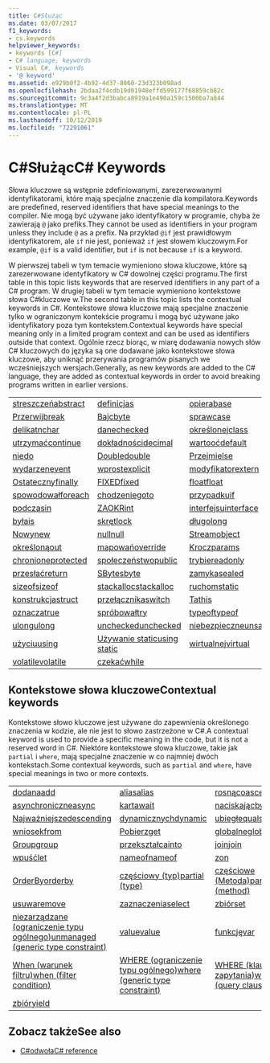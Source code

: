 ```yaml
---
title: C#Służąc
ms.date: 03/07/2017
f1_keywords:
- cs.keywords
helpviewer_keywords:
- keywords [C#]
- C# language, keywords
- Visual C#, keywords
- '@ keyword'
ms.assetid: e929b0f2-4b92-4d37-8060-23d323b098ad
ms.openlocfilehash: 2bdaa2f4cdb19d01948effd599177f68859cb82c
ms.sourcegitcommit: 9c3a4f2d3babca8919a1e490a159c1500ba7a844
ms.translationtype: MT
ms.contentlocale: pl-PL
ms.lasthandoff: 10/12/2019
ms.locfileid: "72291061"
---
```

# <a name="c-keywords"></a><span data-ttu-id="4133d-102">C#Służąc</span><span class="sxs-lookup"><span data-stu-id="4133d-102">C# Keywords</span></span>

<span data-ttu-id="4133d-103">Słowa kluczowe są wstępnie zdefiniowanymi, zarezerwowanymi identyfikatorami, które mają specjalne znaczenie dla kompilatora.</span><span class="sxs-lookup"><span data-stu-id="4133d-103">Keywords are predefined, reserved identifiers that have special meanings to the compiler.</span></span> <span data-ttu-id="4133d-104">Nie mogą być używane jako identyfikatory w programie, chyba że zawierają `@` jako prefiks.</span><span class="sxs-lookup"><span data-stu-id="4133d-104">They cannot be used as identifiers in your program unless they include `@` as a prefix.</span></span> <span data-ttu-id="4133d-105">Na przykład `@if` jest prawidłowym identyfikatorem, ale `if` nie jest, ponieważ `if` jest słowem kluczowym.</span><span class="sxs-lookup"><span data-stu-id="4133d-105">For example, `@if` is a valid identifier, but `if` is not because `if` is a keyword.</span></span>  
  
 <span data-ttu-id="4133d-106">W pierwszej tabeli w tym temacie wymieniono słowa kluczowe, które są zarezerwowane identyfikatory w C# dowolnej części programu.</span><span class="sxs-lookup"><span data-stu-id="4133d-106">The first table in this topic lists keywords that are reserved identifiers in any part of a C# program.</span></span> <span data-ttu-id="4133d-107">W drugiej tabeli w tym temacie wymieniono kontekstowe słowa C#kluczowe w.</span><span class="sxs-lookup"><span data-stu-id="4133d-107">The second table in this topic lists the contextual keywords in C#.</span></span> <span data-ttu-id="4133d-108">Kontekstowe słowa kluczowe mają specjalne znaczenie tylko w ograniczonym kontekście programu i mogą być używane jako identyfikatory poza tym kontekstem.</span><span class="sxs-lookup"><span data-stu-id="4133d-108">Contextual keywords have special meaning only in a limited program context and can be used as identifiers outside that context.</span></span> <span data-ttu-id="4133d-109">Ogólnie rzecz biorąc, w miarę dodawania nowych słów C# kluczowych do języka są one dodawane jako kontekstowe słowa kluczowe, aby uniknąć przerywania programów pisanych we wcześniejszych wersjach.</span><span class="sxs-lookup"><span data-stu-id="4133d-109">Generally, as new keywords are added to the C# language, they are added as contextual keywords in order to avoid breaking programs written in earlier versions.</span></span>  
  
|||||  
|---|---|---|---|  
|[<span data-ttu-id="4133d-110">streszczeń</span><span class="sxs-lookup"><span data-stu-id="4133d-110">abstract</span></span>](abstract.md)|[<span data-ttu-id="4133d-111">definicj</span><span class="sxs-lookup"><span data-stu-id="4133d-111">as</span></span>](../operators/type-testing-and-cast.md#as-operator)|[<span data-ttu-id="4133d-112">opiera</span><span class="sxs-lookup"><span data-stu-id="4133d-112">base</span></span>](base.md)|[<span data-ttu-id="4133d-113">logiczna</span><span class="sxs-lookup"><span data-stu-id="4133d-113">bool</span></span>](bool.md)|  
|[<span data-ttu-id="4133d-114">Przerwij</span><span class="sxs-lookup"><span data-stu-id="4133d-114">break</span></span>](break.md)|[<span data-ttu-id="4133d-115">Bajc</span><span class="sxs-lookup"><span data-stu-id="4133d-115">byte</span></span>](../builtin-types/integral-numeric-types.md)|[<span data-ttu-id="4133d-116">spraw</span><span class="sxs-lookup"><span data-stu-id="4133d-116">case</span></span>](switch.md)|[<span data-ttu-id="4133d-117">efektywn</span><span class="sxs-lookup"><span data-stu-id="4133d-117">catch</span></span>](try-catch.md)|  
|[<span data-ttu-id="4133d-118">delikatn</span><span class="sxs-lookup"><span data-stu-id="4133d-118">char</span></span>](char.md)|[<span data-ttu-id="4133d-119">dane</span><span class="sxs-lookup"><span data-stu-id="4133d-119">checked</span></span>](checked.md)|[<span data-ttu-id="4133d-120">określonej</span><span class="sxs-lookup"><span data-stu-id="4133d-120">class</span></span>](class.md)|[<span data-ttu-id="4133d-121">stała</span><span class="sxs-lookup"><span data-stu-id="4133d-121">const</span></span>](const.md)|  
|[<span data-ttu-id="4133d-122">utrzymać</span><span class="sxs-lookup"><span data-stu-id="4133d-122">continue</span></span>](continue.md)|[<span data-ttu-id="4133d-123">dokładności</span><span class="sxs-lookup"><span data-stu-id="4133d-123">decimal</span></span>](../builtin-types/floating-point-numeric-types.md)|[<span data-ttu-id="4133d-124">wartooć</span><span class="sxs-lookup"><span data-stu-id="4133d-124">default</span></span>](default.md)|[<span data-ttu-id="4133d-125">Wierz</span><span class="sxs-lookup"><span data-stu-id="4133d-125">delegate</span></span>](delegate.md)|  
|[<span data-ttu-id="4133d-126">nie</span><span class="sxs-lookup"><span data-stu-id="4133d-126">do</span></span>](do.md)|[<span data-ttu-id="4133d-127">Double</span><span class="sxs-lookup"><span data-stu-id="4133d-127">double</span></span>](../builtin-types/floating-point-numeric-types.md)|[<span data-ttu-id="4133d-128">Przejmi</span><span class="sxs-lookup"><span data-stu-id="4133d-128">else</span></span>](if-else.md)|[<span data-ttu-id="4133d-129">podstawowe</span><span class="sxs-lookup"><span data-stu-id="4133d-129">enum</span></span>](enum.md)|  
|[<span data-ttu-id="4133d-130">wydarzen</span><span class="sxs-lookup"><span data-stu-id="4133d-130">event</span></span>](event.md)|[<span data-ttu-id="4133d-131">wprost</span><span class="sxs-lookup"><span data-stu-id="4133d-131">explicit</span></span>](../operators/user-defined-conversion-operators.md)|[<span data-ttu-id="4133d-132">modyfikator</span><span class="sxs-lookup"><span data-stu-id="4133d-132">extern</span></span>](extern.md)|[<span data-ttu-id="4133d-133">false</span><span class="sxs-lookup"><span data-stu-id="4133d-133">false</span></span>](false-literal.md)|  
|[<span data-ttu-id="4133d-134">Ostateczny</span><span class="sxs-lookup"><span data-stu-id="4133d-134">finally</span></span>](try-finally.md)|[<span data-ttu-id="4133d-135">FIXED</span><span class="sxs-lookup"><span data-stu-id="4133d-135">fixed</span></span>](fixed-statement.md)|[<span data-ttu-id="4133d-136">float</span><span class="sxs-lookup"><span data-stu-id="4133d-136">float</span></span>](../builtin-types/floating-point-numeric-types.md)|[<span data-ttu-id="4133d-137">dla</span><span class="sxs-lookup"><span data-stu-id="4133d-137">for</span></span>](for.md)|  
|[<span data-ttu-id="4133d-138">spowodował</span><span class="sxs-lookup"><span data-stu-id="4133d-138">foreach</span></span>](foreach-in.md)|[<span data-ttu-id="4133d-139">chodzenie</span><span class="sxs-lookup"><span data-stu-id="4133d-139">goto</span></span>](goto.md)|[<span data-ttu-id="4133d-140">przypadku</span><span class="sxs-lookup"><span data-stu-id="4133d-140">if</span></span>](if-else.md)|[<span data-ttu-id="4133d-141">Konwersja</span><span class="sxs-lookup"><span data-stu-id="4133d-141">implicit</span></span>](../operators/user-defined-conversion-operators.md)|  
|[<span data-ttu-id="4133d-142">podczas</span><span class="sxs-lookup"><span data-stu-id="4133d-142">in</span></span>](in.md)|[<span data-ttu-id="4133d-143">ZAOKR</span><span class="sxs-lookup"><span data-stu-id="4133d-143">int</span></span>](../builtin-types/integral-numeric-types.md)|[<span data-ttu-id="4133d-144">interfejsu</span><span class="sxs-lookup"><span data-stu-id="4133d-144">interface</span></span>](interface.md)|[<span data-ttu-id="4133d-145">wewnętrz</span><span class="sxs-lookup"><span data-stu-id="4133d-145">internal</span></span>](internal.md)|
|[<span data-ttu-id="4133d-146">była</span><span class="sxs-lookup"><span data-stu-id="4133d-146">is</span></span>](is.md)|[<span data-ttu-id="4133d-147">skręt</span><span class="sxs-lookup"><span data-stu-id="4133d-147">lock</span></span>](lock-statement.md)|[<span data-ttu-id="4133d-148">długo</span><span class="sxs-lookup"><span data-stu-id="4133d-148">long</span></span>](../builtin-types/integral-numeric-types.md)|[<span data-ttu-id="4133d-149">obszaru</span><span class="sxs-lookup"><span data-stu-id="4133d-149">namespace</span></span>](namespace.md)|
|[<span data-ttu-id="4133d-150">Nowy</span><span class="sxs-lookup"><span data-stu-id="4133d-150">new</span></span>](../operators/new-operator.md)|[<span data-ttu-id="4133d-151">null</span><span class="sxs-lookup"><span data-stu-id="4133d-151">null</span></span>](null.md)|[<span data-ttu-id="4133d-152">Stream</span><span class="sxs-lookup"><span data-stu-id="4133d-152">object</span></span>](object.md)|[<span data-ttu-id="4133d-153">operator</span><span class="sxs-lookup"><span data-stu-id="4133d-153">operator</span></span>](../operators/operator-overloading.md)|
|[<span data-ttu-id="4133d-154">określoną</span><span class="sxs-lookup"><span data-stu-id="4133d-154">out</span></span>](out.md)|[<span data-ttu-id="4133d-155">mapowań</span><span class="sxs-lookup"><span data-stu-id="4133d-155">override</span></span>](override.md)|[<span data-ttu-id="4133d-156">Krocz</span><span class="sxs-lookup"><span data-stu-id="4133d-156">params</span></span>](params.md)|[<span data-ttu-id="4133d-157">użytek</span><span class="sxs-lookup"><span data-stu-id="4133d-157">private</span></span>](private.md)|
|[<span data-ttu-id="4133d-158">chronione</span><span class="sxs-lookup"><span data-stu-id="4133d-158">protected</span></span>](protected.md)|[<span data-ttu-id="4133d-159">społeczeństwo</span><span class="sxs-lookup"><span data-stu-id="4133d-159">public</span></span>](public.md)|[<span data-ttu-id="4133d-160">trybie</span><span class="sxs-lookup"><span data-stu-id="4133d-160">readonly</span></span>](readonly.md)|[<span data-ttu-id="4133d-161">umieszczone</span><span class="sxs-lookup"><span data-stu-id="4133d-161">ref</span></span>](ref.md)|
|[<span data-ttu-id="4133d-162">przesłać</span><span class="sxs-lookup"><span data-stu-id="4133d-162">return</span></span>](return.md)|[<span data-ttu-id="4133d-163">SByte</span><span class="sxs-lookup"><span data-stu-id="4133d-163">sbyte</span></span>](../builtin-types/integral-numeric-types.md)|[<span data-ttu-id="4133d-164">zamyka</span><span class="sxs-lookup"><span data-stu-id="4133d-164">sealed</span></span>](sealed.md)|[<span data-ttu-id="4133d-165">wybierak</span><span class="sxs-lookup"><span data-stu-id="4133d-165">short</span></span>](../builtin-types/integral-numeric-types.md)||
[<span data-ttu-id="4133d-166">sizeof</span><span class="sxs-lookup"><span data-stu-id="4133d-166">sizeof</span></span>](../operators/sizeof.md)|[<span data-ttu-id="4133d-167">stackalloc</span><span class="sxs-lookup"><span data-stu-id="4133d-167">stackalloc</span></span>](../operators/stackalloc.md)|[<span data-ttu-id="4133d-168">ruchom</span><span class="sxs-lookup"><span data-stu-id="4133d-168">static</span></span>](static.md)|[<span data-ttu-id="4133d-169">parametry</span><span class="sxs-lookup"><span data-stu-id="4133d-169">string</span></span>](string.md)|
|[<span data-ttu-id="4133d-170">konstrukcja</span><span class="sxs-lookup"><span data-stu-id="4133d-170">struct</span></span>](struct.md)|[<span data-ttu-id="4133d-171">przełącznika</span><span class="sxs-lookup"><span data-stu-id="4133d-171">switch</span></span>](switch.md)|[<span data-ttu-id="4133d-172">Ta</span><span class="sxs-lookup"><span data-stu-id="4133d-172">this</span></span>](this.md)|[<span data-ttu-id="4133d-173">generować</span><span class="sxs-lookup"><span data-stu-id="4133d-173">throw</span></span>](throw.md)|
|[<span data-ttu-id="4133d-174">oznacza</span><span class="sxs-lookup"><span data-stu-id="4133d-174">true</span></span>](true-literal.md)|[<span data-ttu-id="4133d-175">spróbował</span><span class="sxs-lookup"><span data-stu-id="4133d-175">try</span></span>](try-catch.md)|[<span data-ttu-id="4133d-176">typeof</span><span class="sxs-lookup"><span data-stu-id="4133d-176">typeof</span></span>](../operators/type-testing-and-cast.md#typeof-operator)|[<span data-ttu-id="4133d-177">uint</span><span class="sxs-lookup"><span data-stu-id="4133d-177">uint</span></span>](../builtin-types/integral-numeric-types.md)|
|[<span data-ttu-id="4133d-178">ulong</span><span class="sxs-lookup"><span data-stu-id="4133d-178">ulong</span></span>](../builtin-types/integral-numeric-types.md)|[<span data-ttu-id="4133d-179">unchecked</span><span class="sxs-lookup"><span data-stu-id="4133d-179">unchecked</span></span>](unchecked.md)|[<span data-ttu-id="4133d-180">niebezpieczne</span><span class="sxs-lookup"><span data-stu-id="4133d-180">unsafe</span></span>](unsafe.md)|[<span data-ttu-id="4133d-181">UShort</span><span class="sxs-lookup"><span data-stu-id="4133d-181">ushort</span></span>](../builtin-types/integral-numeric-types.md)|
|[<span data-ttu-id="4133d-182">użyciu</span><span class="sxs-lookup"><span data-stu-id="4133d-182">using</span></span>](using.md)|[<span data-ttu-id="4133d-183">Używanie static</span><span class="sxs-lookup"><span data-stu-id="4133d-183">using static</span></span>](using-static.md)|[<span data-ttu-id="4133d-184">wirtualnej</span><span class="sxs-lookup"><span data-stu-id="4133d-184">virtual</span></span>](virtual.md)|[<span data-ttu-id="4133d-185">pozycję</span><span class="sxs-lookup"><span data-stu-id="4133d-185">void</span></span>](void.md)|
|[<span data-ttu-id="4133d-186">volatile</span><span class="sxs-lookup"><span data-stu-id="4133d-186">volatile</span></span>](volatile.md)|[<span data-ttu-id="4133d-187">czekać</span><span class="sxs-lookup"><span data-stu-id="4133d-187">while</span></span>](while.md)|

## <a name="contextual-keywords"></a><span data-ttu-id="4133d-188">Kontekstowe słowa kluczowe</span><span class="sxs-lookup"><span data-stu-id="4133d-188">Contextual keywords</span></span>

 <span data-ttu-id="4133d-189">Kontekstowe słowo kluczowe jest używane do zapewnienia określonego znaczenia w kodzie, ale nie jest to słowo zastrzeżone w C#.</span><span class="sxs-lookup"><span data-stu-id="4133d-189">A contextual keyword is used to provide a specific meaning in the code, but it is not a reserved word in C#.</span></span> <span data-ttu-id="4133d-190">Niektóre kontekstowe słowa kluczowe, takie jak `partial` i `where`, mają specjalne znaczenie w co najmniej dwóch kontekstach.</span><span class="sxs-lookup"><span data-stu-id="4133d-190">Some contextual keywords, such as `partial` and `where`, have special meanings in two or more contexts.</span></span>  
  
||||  
|---|---|---|  
|[<span data-ttu-id="4133d-191">dodana</span><span class="sxs-lookup"><span data-stu-id="4133d-191">add</span></span>](add.md)|[<span data-ttu-id="4133d-192">alias</span><span class="sxs-lookup"><span data-stu-id="4133d-192">alias</span></span>](extern-alias.md)|[<span data-ttu-id="4133d-193">rosnąco</span><span class="sxs-lookup"><span data-stu-id="4133d-193">ascending</span></span>](ascending.md)|
|[<span data-ttu-id="4133d-194">asynchroniczne</span><span class="sxs-lookup"><span data-stu-id="4133d-194">async</span></span>](async.md)|[<span data-ttu-id="4133d-195">kart</span><span class="sxs-lookup"><span data-stu-id="4133d-195">await</span></span>](../operators/await.md)|[<span data-ttu-id="4133d-196">naciskając</span><span class="sxs-lookup"><span data-stu-id="4133d-196">by</span></span>](by.md)|
|[<span data-ttu-id="4133d-197">Najważniejsze</span><span class="sxs-lookup"><span data-stu-id="4133d-197">descending</span></span>](descending.md)|[<span data-ttu-id="4133d-198">dynamicznych</span><span class="sxs-lookup"><span data-stu-id="4133d-198">dynamic</span></span>](dynamic.md)|[<span data-ttu-id="4133d-199">ubiegł</span><span class="sxs-lookup"><span data-stu-id="4133d-199">equals</span></span>](equals.md)|
|[<span data-ttu-id="4133d-200">wniosek</span><span class="sxs-lookup"><span data-stu-id="4133d-200">from</span></span>](from-clause.md)|[<span data-ttu-id="4133d-201">Pobierz</span><span class="sxs-lookup"><span data-stu-id="4133d-201">get</span></span>](get.md)|[<span data-ttu-id="4133d-202">globalne</span><span class="sxs-lookup"><span data-stu-id="4133d-202">global</span></span>](../operators/namespace-alias-qualifier.md)|
|[<span data-ttu-id="4133d-203">Group</span><span class="sxs-lookup"><span data-stu-id="4133d-203">group</span></span>](group-clause.md)|[<span data-ttu-id="4133d-204">przekształca</span><span class="sxs-lookup"><span data-stu-id="4133d-204">into</span></span>](into.md)|[<span data-ttu-id="4133d-205">join</span><span class="sxs-lookup"><span data-stu-id="4133d-205">join</span></span>](join-clause.md)|
|[<span data-ttu-id="4133d-206">wpuść</span><span class="sxs-lookup"><span data-stu-id="4133d-206">let</span></span>](let-clause.md)|[<span data-ttu-id="4133d-207">nameof</span><span class="sxs-lookup"><span data-stu-id="4133d-207">nameof</span></span>](../operators/nameof.md)|[<span data-ttu-id="4133d-208">z</span><span class="sxs-lookup"><span data-stu-id="4133d-208">on</span></span>](on.md)|
|[<span data-ttu-id="4133d-209">OrderBy</span><span class="sxs-lookup"><span data-stu-id="4133d-209">orderby</span></span>](orderby-clause.md)|[<span data-ttu-id="4133d-210">częściowy (typ)</span><span class="sxs-lookup"><span data-stu-id="4133d-210">partial (type)</span></span>](partial-type.md)|[<span data-ttu-id="4133d-211">częściowe (Metoda)</span><span class="sxs-lookup"><span data-stu-id="4133d-211">partial (method)</span></span>](partial-method.md)|
|[<span data-ttu-id="4133d-212">usuwa</span><span class="sxs-lookup"><span data-stu-id="4133d-212">remove</span></span>](remove.md)|[<span data-ttu-id="4133d-213">zaznaczenia</span><span class="sxs-lookup"><span data-stu-id="4133d-213">select</span></span>](select-clause.md)|[<span data-ttu-id="4133d-214">zbiór</span><span class="sxs-lookup"><span data-stu-id="4133d-214">set</span></span>](set.md)|
|[<span data-ttu-id="4133d-215">niezarządzane (ograniczenie typu ogólnego)</span><span class="sxs-lookup"><span data-stu-id="4133d-215">unmanaged (generic type constraint)</span></span>](where-generic-type-constraint.md)|[<span data-ttu-id="4133d-216">value</span><span class="sxs-lookup"><span data-stu-id="4133d-216">value</span></span>](value.md)|[<span data-ttu-id="4133d-217">funkcję</span><span class="sxs-lookup"><span data-stu-id="4133d-217">var</span></span>](var.md)|
|[<span data-ttu-id="4133d-218">When (warunek filtru)</span><span class="sxs-lookup"><span data-stu-id="4133d-218">when (filter condition)</span></span>](when.md)|[<span data-ttu-id="4133d-219">WHERE (ograniczenie typu ogólnego)</span><span class="sxs-lookup"><span data-stu-id="4133d-219">where (generic type constraint)</span></span>](where-generic-type-constraint.md)|[<span data-ttu-id="4133d-220">WHERE (klauzula zapytania)</span><span class="sxs-lookup"><span data-stu-id="4133d-220">where (query clause)</span></span>](where-clause.md)|
|[<span data-ttu-id="4133d-221">zbiór</span><span class="sxs-lookup"><span data-stu-id="4133d-221">yield</span></span>](yield.md)| | |
  
## <a name="see-also"></a><span data-ttu-id="4133d-222">Zobacz także</span><span class="sxs-lookup"><span data-stu-id="4133d-222">See also</span></span>

- [<span data-ttu-id="4133d-223">C#odwoła</span><span class="sxs-lookup"><span data-stu-id="4133d-223">C# reference</span></span>](../index.md)
